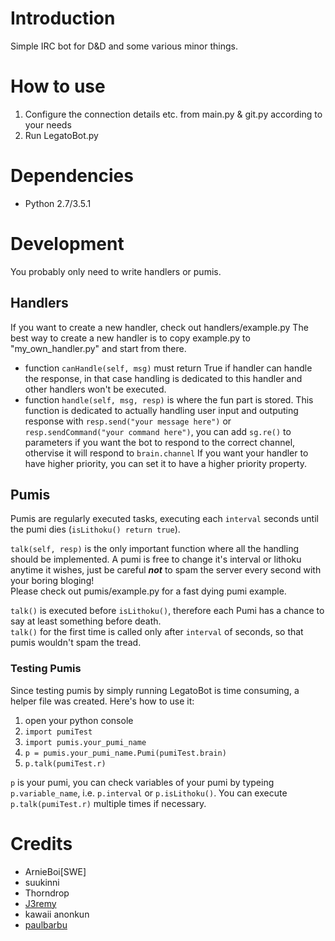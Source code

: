 # Introduction

Simple IRC bot for D&D and some various minor things.

# How to use

1. Configure the connection details etc. from main.py & git.py according to your needs
1. Run LegatoBot.py

# Dependencies

* Python 2.7/3.5.1

# Development

You probably only need to write handlers or pumis.

## Handlers

If you want to create a new handler, check out handlers/example.py
The best way to create a new handler is to copy example.py to "my_own_handler.py" and start from there.
* function `canHandle(self, msg)` must return True if handler can handle the response, in that case handling is dedicated to this handler and other handlers won't be executed.
* function `handle(self, msg, resp)` is where the fun part is stored. This function is dedicated to actually handling user input and outputing response with `resp.send("your message here")` or `resp.sendCommand("your command here")`, you can add `sg.re()` to parameters if you want the bot to respond to the correct channel, othervise it will respond to `brain.channel`
If you want your handler to have higher priority, you can set it to have a higher priority property.

## Pumis

Pumis are regularly executed tasks, executing each `interval` seconds until the pumi dies (`isLithoku() return true`).  

`talk(self, resp)` is the only important function where all the handling should be implemented. A pumi is free to change it's interval or lithoku anytime it wishes, just be careful ***not*** to spam the server every second with your boring bloging!  
Please check out pumis/example.py for a fast dying pumi example. 

`talk()` is executed before `isLithoku()`, therefore each Pumi has a chance to say at least something before death.  
`talk()` for the first time is called only after `interval` of seconds, so that pumis wouldn't spam the tread.

### Testing Pumis

Since testing pumis by simply running LegatoBot is time consuming, a helper file was created. Here's how to use it:

1. open your python console
1. `import pumiTest`
1. `import pumis.your_pumi_name`
1. `p = pumis.your_pumi_name.Pumi(pumiTest.brain)`
1. `p.talk(pumiTest.r)`

`p` is your pumi, you can check variables of your pumi by typeing `p.variable_name`, i.e. `p.interval` or `p.isLithoku()`.
You can execute `p.talk(pumiTest.r)` multiple times if necessary.


# Credits

* ArnieBoi[SWE]
* suukinni
* Thorndrop
* [J3remy](http://wiki.shellium.org/index.php?title=Writing_an_IRC_bot_in_Python&action=edit)
* kawaii anonkun
* [paulbarbu](https://github.com/paulbarbu/IRC-Bot/)

